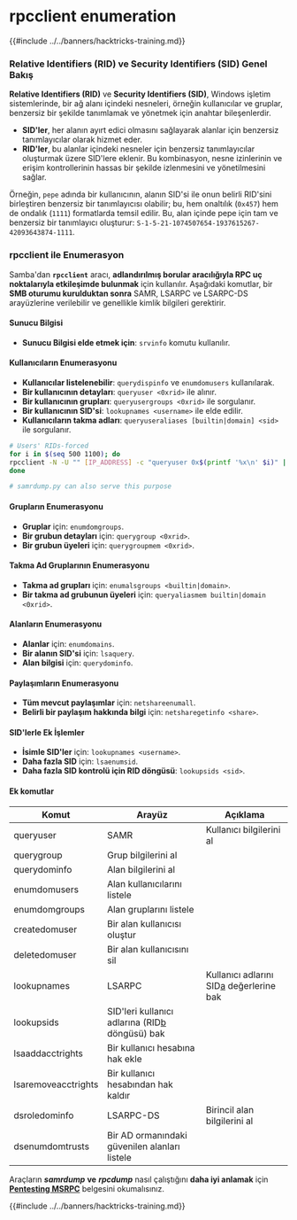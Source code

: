 # rpcclient enumeration

{{#include ../../banners/hacktricks-training.md}}


### Relative Identifiers (RID) ve Security Identifiers (SID) Genel Bakış

**Relative Identifiers (RID)** ve **Security Identifiers (SID)**, Windows işletim sistemlerinde, bir ağ alanı içindeki nesneleri, örneğin kullanıcılar ve gruplar, benzersiz bir şekilde tanımlamak ve yönetmek için anahtar bileşenlerdir.

- **SID'ler**, her alanın ayırt edici olmasını sağlayarak alanlar için benzersiz tanımlayıcılar olarak hizmet eder.
- **RID'ler**, bu alanlar içindeki nesneler için benzersiz tanımlayıcılar oluşturmak üzere SID'lere eklenir. Bu kombinasyon, nesne izinlerinin ve erişim kontrollerinin hassas bir şekilde izlenmesini ve yönetilmesini sağlar.

Örneğin, `pepe` adında bir kullanıcının, alanın SID'si ile onun belirli RID'sini birleştiren benzersiz bir tanımlayıcısı olabilir; bu, hem onaltılık (`0x457`) hem de ondalık (`1111`) formatlarda temsil edilir. Bu, alan içinde pepe için tam ve benzersiz bir tanımlayıcı oluşturur: `S-1-5-21-1074507654-1937615267-42093643874-1111`.

### **rpcclient ile Enumerasyon**

Samba'dan **`rpcclient`** aracı, **adlandırılmış borular aracılığıyla RPC uç noktalarıyla etkileşimde bulunmak** için kullanılır. Aşağıdaki komutlar, bir **SMB oturumu kurulduktan sonra** SAMR, LSARPC ve LSARPC-DS arayüzlerine verilebilir ve genellikle kimlik bilgileri gerektirir.

#### Sunucu Bilgisi

- **Sunucu Bilgisi elde etmek için**: `srvinfo` komutu kullanılır.

#### Kullanıcıların Enumerasyonu

- **Kullanıcılar listelenebilir**: `querydispinfo` ve `enumdomusers` kullanılarak.
- **Bir kullanıcının detayları**: `queryuser <0xrid>` ile alınır.
- **Bir kullanıcının grupları**: `queryusergroups <0xrid>` ile sorgulanır.
- **Bir kullanıcının SID'si**: `lookupnames <username>` ile elde edilir.
- **Kullanıcıların takma adları**: `queryuseraliases [builtin|domain] <sid>` ile sorgulanır.
```bash
# Users' RIDs-forced
for i in $(seq 500 1100); do
rpcclient -N -U "" [IP_ADDRESS] -c "queryuser 0x$(printf '%x\n' $i)" | grep "User Name\|user_rid\|group_rid" && echo "";
done

# samrdump.py can also serve this purpose
```
#### Grupların Enumerasyonu

- **Gruplar** için: `enumdomgroups`.
- **Bir grubun detayları** için: `querygroup <0xrid>`.
- **Bir grubun üyeleri** için: `querygroupmem <0xrid>`.

#### Takma Ad Gruplarının Enumerasyonu

- **Takma ad grupları** için: `enumalsgroups <builtin|domain>`.
- **Bir takma ad grubunun üyeleri** için: `queryaliasmem builtin|domain <0xrid>`.

#### Alanların Enumerasyonu

- **Alanlar** için: `enumdomains`.
- **Bir alanın SID'si** için: `lsaquery`.
- **Alan bilgisi** için: `querydominfo`.

#### Paylaşımların Enumerasyonu

- **Tüm mevcut paylaşımlar** için: `netshareenumall`.
- **Belirli bir paylaşım hakkında bilgi** için: `netsharegetinfo <share>`.

#### SID'lerle Ek İşlemler

- **İsimle SID'ler** için: `lookupnames <username>`.
- **Daha fazla SID** için: `lsaenumsid`.
- **Daha fazla SID kontrolü için RID döngüsü**: `lookupsids <sid>`.

#### **Ek komutlar**

| **Komut**           | **Arayüz**                                                                                                                                     | **Açıklama**                                                                                                                           |
| ------------------- | ------------------------------------------------------------------------------------------------------------------------------------------------- | ----------------------------------------------------------------------------------------------------------------------------------------- |
| queryuser           | SAMR                                                                                                                                              | Kullanıcı bilgilerini al                                                                                                                 |
| querygroup          | Grup bilgilerini al                                                                                                                        |                                                                                                                                           |
| querydominfo        | Alan bilgilerini al                                                                                                                       |                                                                                                                                           |
| enumdomusers        | Alan kullanıcılarını listele                                                                                                                            |                                                                                                                                           |
| enumdomgroups       | Alan gruplarını listele                                                                                                                           |                                                                                                                                           |
| createdomuser       | Bir alan kullanıcısı oluştur                                                                                                                              |                                                                                                                                           |
| deletedomuser       | Bir alan kullanıcısını sil                                                                                                                              |                                                                                                                                           |
| lookupnames         | LSARPC                                                                                                                                            | Kullanıcı adlarını SID[a](https://learning.oreilly.com/library/view/network-security-assessment/9781491911044/ch08.html#ch08fn8) değerlerine bak |
| lookupsids          | SID'leri kullanıcı adlarına (RID[b](https://learning.oreilly.com/library/view/network-security-assessment/9781491911044/ch08.html#ch08fn9) döngüsü) bak |                                                                                                                                           |
| lsaaddacctrights    | Bir kullanıcı hesabına hak ekle                                                                                                                      |                                                                                                                                           |
| lsaremoveacctrights | Bir kullanıcı hesabından hak kaldır                                                                                                                 |                                                                                                                                           |
| dsroledominfo       | LSARPC-DS                                                                                                                                         | Birincil alan bilgilerini al                                                                                                            |
| dsenumdomtrusts     | Bir AD ormanındaki güvenilen alanları listele                                                                                                     |                                                                                                                                           |

Araçların _**samrdump**_ **ve** _**rpcdump**_ nasıl çalıştığını **daha iyi anlamak** için [**Pentesting MSRPC**](../135-pentesting-msrpc.md) belgesini okumalısınız.


{{#include ../../banners/hacktricks-training.md}}
